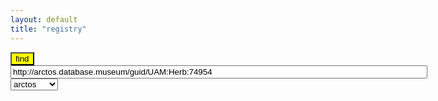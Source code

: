 ```yaml
---
layout: default
title: "registry"
---
```

<div>
<button onclick="locateDatasets()" type="button" style="background: yellow">find</button>
<input type="text" id="identifier" style="width: 50em" value="http://arctos.database.museum/guid/UAM:Herb:74954">
<select name="pets" id="link-type">
    <option value="arctos" selected>arctos</option>
    <option value="email">email</option>
    <option value="doi">doi</option>
    <option value="symbiota">symbiota</option>
    <option value="uuid">uuid</option>
</select>
</div>

<p id="status"></p>
<p id="eml"></p>

<script>
   
  locateDatasets = function() {
    let specimenId = document.querySelector('#identifier').value; 
    let linkType = document.querySelector('#link-type').value; 
    let oReq = new XMLHttpRequest();
    document.querySelector('#status').textContent = 'locating datasets that contain [' + specimenId + ']...';
    oReq.addEventListener("load", function() {
      document.querySelector('#status').textContent = 'the following datasets contain [' + specimenId + '] of type [' + linkType + ']:';
      this.responseText.split('\n').forEach(function(link) {
          let elemDiv = document.querySelector('#eml').appendChild(document.createElement('div'));
          let elem = elemDiv.appendChild(document.createElement('a'));
          elem.setAttribute('href', link);
          elem.setAttribute('target', '_blank');
          elem.textContent = link;
      });
    });
    oReq.open('GET', 'https://preston.guoda.bio/find/' + linkType + '/' + specimenId);
    oReq.send(); 
  }
</script>

